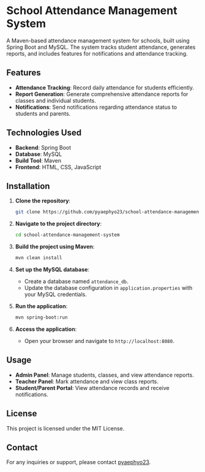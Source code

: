 
# School Attendance Management System

A Maven-based attendance management system for schools, built using Spring Boot and MySQL. The system tracks student attendance, generates reports, and includes features for notifications and attendance tracking.

## Features

- **Attendance Tracking**: Record daily attendance for students efficiently.
- **Report Generation**: Generate comprehensive attendance reports for classes and individual students.
- **Notifications**: Send notifications regarding attendance status to students and parents.

## Technologies Used

- **Backend**: Spring Boot
- **Database**: MySQL
- **Build Tool**: Maven
- **Frontend**: HTML, CSS, JavaScript

## Installation

1. **Clone the repository**:

   ```bash
   git clone https://github.com/pyaephyo23/school-attendance-management-system.git
   ```

2. **Navigate to the project directory**:

   ```bash
   cd school-attendance-management-system
   ```

3. **Build the project using Maven**:

   ```bash
   mvn clean install
   ```

4. **Set up the MySQL database**:
   - Create a database named `attendance_db`.
   - Update the database configuration in `application.properties` with your MySQL credentials.

5. **Run the application**:

   ```bash
   mvn spring-boot:run
   ```

6. **Access the application**:
   - Open your browser and navigate to `http://localhost:8080`.

## Usage

- **Admin Panel**: Manage students, classes, and view attendance reports.
- **Teacher Panel**: Mark attendance and view class reports.
- **Student/Parent Portal**: View attendance records and receive notifications.


## License

This project is licensed under the MIT License.

## Contact

For any inquiries or support, please contact [pyaephyo23](https://github.com/pyaephyo23).
